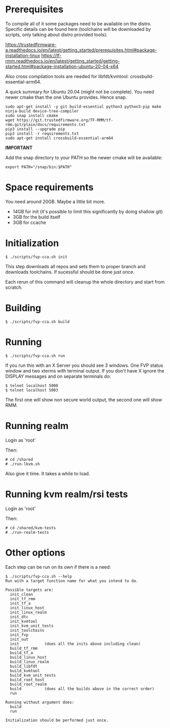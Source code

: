 # Prerequisites

To compile all of it some packages need to be available on the distro. Specific
details can be found here (toolchains will be downloaded by scripts, only
talking about distro provided tools):

https://trustedfirmware-a.readthedocs.io/en/latest/getting_started/prerequisites.html#package-installation-linux
https://tf-rmm.readthedocs.io/en/latest/getting_started/getting-started.html#package-installation-ubuntu-20-04-x64

Also cross compilation tools are needed for libfdt/kvmtool:
crossbuild-essential-arm64.

A quick summary for Ubuntu 20.04 (might not be complete). You need newer cmake
than the one Ubuntu provides. Hence snap.

    sudo apt-get install -y git build-essential python3 python3-pip make ninja-build device-tree-compiler
    sudo snap install cmake
    wget https://git.trustedfirmware.org/TF-RMM/tf-rmm.git/plain/docs/requirements.txt
    pip3 install --upgrade pip
    pip3 install -r requirements.txt
    sudo apt-get install crossbuild-essential-arm64

**IMPORTANT**

Add the snap directory to your PATH so the newer cmake will be available:

    export PATH="/snap/bin:$PATH"

# Space requirements

You need around 20GB. Maybe a little bit more.

- 14GB for init (it's possible to limit this significantly by doing shallow git)
- 3GB for the build itself
- 3GB for ccache

# Initialization

    $ ./scripts/fvp-cca.sh init

This step downloads all repos and sets them to proper branch and downloads
toolchains. If sucessful should be done just once.

Each rerun of this command will cleanup the whole directory and start from
scratch.

# Building

    $ ./scripts/fvp-cca.sh build

# Running

    $ ./scripts/fvp-cca.sh run

If you run this with an X Server you should see 3 windows. One FVP status window
and two xterms with terminal output. If you don't have X ignore the DISPLAY
messages and on separate terminals do:

    $ telnet localhost 5000
    $ telnet localhost 5003

The first one will show non secure world output, the second one will show RMM.

# Running realm

Login as 'root'

Then:

    # cd /shared
    # ./run-lkvm.sh

Also give it time. It takes a while to load.

# Running kvm realm/rsi tests

Login as 'root'

Then:

    # cd /shared/kvm-tests
	# ./run-realm-tests

# Other options

Each step can be run on its own if there is a need:

    $ ./scripts/fvp-cca.sh --help
    Run with a target function name for what you intend to do.

    Possible targets are:
      init_clean
      init_tf_rmm
      init_tf_a
      init_linux_host
      init_linux_realm
      init_dtc
      init_kvmtool
	  init_kvm_unit_tests
      init_toolchains
      init_fvp
      init_out
      init           (does all the inits above including clean)
      build_tf_rmm
      build_tf_a
      build_linux_host
      build_linux_realm
      build_libfdt
      build_kvmtool
	  build_kvm_unit_tests
      build_root_host
      build_root_realm
      build          (does all the builds above in the correct order)
      run

    Running without argument does:
      build
      run

    Initialization should be performed just once.
